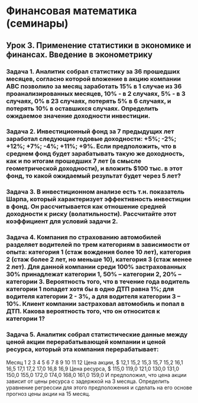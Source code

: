 # Финансовая математика (семинары)


## Урок 3. Применение статистики в экономике и финансах. Введение в эконометрику

### Задача 1. Аналитик собрал статистику за 36 прошедших месяцев, согласно которой вложение в акцию компании АВС позволило за месяц заработать 15% в 1 случае из 36 проанализированных месяцев, 10% - в 2 случаях, 5% - в 3 случаях, 0% в 23 случаях, потерять 5% в 6 случаях, и потерять 10% в оставшихся случаях. Определить ожидаемое значение доходности инвестиции.

### Задача 2. Инвестиционный фонд за 7 предыдущих лет заработал следующие годовые доходности: +5%; -2%; +12%; +7%; -4%; +11%; +9%. Если предположить, что в среднем фонд будет зарабатывать такую же доходность, как и по итогам прошедших 7 лет (в смысле геометрической доходности), и вложить $100 тыс. в этот фонд, то какой ожидаемый результат будет через 5 лет?

### Задача 3. В инвестиционном анализе есть т.н. показатель Шарпа, который характеризует эффективность инвестиции в фонд. Он рассчитывается как отношение средней доходности к риску (волатильности). Рассчитайте этот коэффициент для условий задачи 2.

### Задача 4. Компания по страхованию автомобилей разделяет водителей по трем категориям в зависимости от опыта: категория 1 (стаж вождения более 10 лет), категория 2 (стаж более 2 лет, но меньше 10), категория 3 (стаж менее 2 лет). Для данной компании среди 100% застрахованных 30% принадлежат категории 1, 50% – категории 2, 20% – категории 3. Вероятность того, что в течение года водитель категории 1 попадет хотя бы в одно ДТП равна 1%; для водителя категории 2 - 3%, а для водителя категории 3 – 10%. Клиент компании застраховал автомобиль и попал в ДТП. Какова вероятность того, что он относится к категории 1?

### Задача 5. Аналитик собрал статистические данные между ценой акции перерабатывающей компании и ценой ресурса, который эта компания перерабатывает:
Месяц 1 2 3 4 5 6 7 8 9 10 11 12
Цена акции, $ 12,1 15,2 15,3 15,7 15,2 16,1 16,5 17,1 17,2 17,0 16,8 16,9
Цена ресурса, $ 115,0 119,0 121,0 130,0 131,0 150,0 155,0 172,0 174,0 168,0 161,0 159,0
И предположил, что цена акции зависит от цены ресурса с задержкой на 3 месяца. Определить уравнение регрессии для этого предположения и сделать на его основе прогноз цены акции на 15 месяц.
